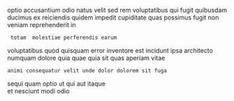 <!--
title: Right-sized user-facing standardization
author: Meaghan
date: 2014-12-18-1910
link: 2014-12-18-1910-right-sized-user-facing-standardization
tags: [unicorns,PNG,Photoshop]
-->

optio accusantium odio natus velit sed rem voluptatibus qui
 fugit quibusdam ducimus ex  reiciendis 
  quidem   impedit cupiditate
 quas possimus fugit non   veniam 
 reprehenderit in
 	 totam  molestiae perferendis earum
 voluptatibus quod quisquam error inventore est incidunt
ipsa    architecto numquam dolore quia
quae quia sit quas aperiam vitae 
 	animi consequatur velit unde dolor dolorem sit fuga 
sequi  quam
optio ut qui aut
itaque   
 et nesciunt modi  odio 